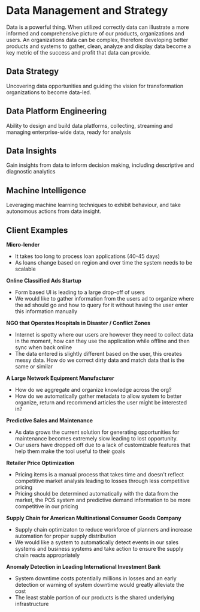# Data Management and Strategy

Data is a powerful thing. When utilized correctly data can illustrate a more informed and comprehensive picture of our products, organizations and users. An organizations data can be complex, therefore developing better products and systems to gather, clean, analyze and display data become a key metric of the success and profit that data can provide.

## Data Strategy

Uncovering data opportunities and guiding the vision for transformation organizations to become data-led.

## Data Platform Engineering

Ability to design and build data platforms, collecting, streaming and managing enterprise-wide data, ready for analysis

## Data Insights

Gain insights from data to inform decision making, including descriptive and diagnostic analytics

## Machine Intelligence

Leveraging machine learning techniques to exhibit behaviour, and take autonomous actions from data insight.

## Client Examples

**Micro-lender**

* It takes too long to process loan applications \(40-45 days\)
* As loans change based on region and over time the system needs to be scalable

**Online Classified Ads Startup**

* Form based UI is leading to a large drop-off of users
* We would like to gather information from the users ad to organize where the ad should go and how to query for it without having the user enter this information manually 

**NGO that Operates Hospitals in Disaster / Conflict Zones**

* Internet is spotty where our users are however they need to collect data in the moment, how can they use the application while offline and then sync when back online
* The data entered is slightly different based on the user, this creates messy data. How do we correct dirty data and match data that is the same or similar 

**A Large Network Equipment Manufacturer**

* How do we aggregate and organize knowledge across the org?
* How do we automatically gather metadata to allow system to better organize, return and recommend articles the user might be interested in?

**Predictive Sales and Maintenance**

* As data grows the current solution for generating opportunities for maintenance becomes extremely slow leading to lost opportunity.
* Our users have dropped off due to a lack of customizable features that help them make the tool useful to their goals 

**Retailer Price Optimization**

* Pricing items is a manual process that takes time and doesn't reflect competitive market analysis leading to losses through less competitive pricing
* Pricing should be determined automatically with the data from the market, the POS system and predictive demand information to be more competitive in our pricing 

**Supply Chain for American Multinational Consumer Goods Company**

* Supply chain optimizaton to reduce workforce of planners and increase automation for proper supply distribution
* We would like a system to automatically detect events in our sales systems and business systems and take action to ensure the supply chain reacts appropriately

**Anomaly Detection in Leading International Investment Bank**

* System downtime costs potentially millions in losses and an early detection or warning of system downtime would greatly alleviate the cost
* The least stable portion of our products is the shared underlying infrastructure 

